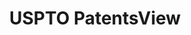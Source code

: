 ---
bigquery: https://console.cloud.google.com/bigquery?p=patents-public-data&d=patentsview&page=dataset
citation: Attribution should be given to PatentsView for use, distribution, or derivative
  works.
code: https://github.com/CSSIP-AIR/PatentsView-Code-Snippets/
contributors: USPTO
cost: None
description: 'PatentsView includes US patent data including raw data (summaries, applications,
  pregrant applications), disambugations of inventors and assignees, and inventor
  gender estimates.  Also foreign priority data, # of figures and sheets, and government
  interest statements.'
documentation: https://patentsview.org/query/builder-faqs
last_edit: Mon, 04 Apr 2022 19:02:57 GMT
location: https://patentsview.org/
maintained_by: USPTO
record_creation_timestamp: 12/2/2020 17:20:46
schema_fields: '[''role'', ''action_date'', ''num_sheets'', ''location_id'', ''disamb_inventor_id_20190312'',
  ''latin_name'', ''disamb_assignee_id_20200929'', ''disamb_inventor_id_20170808'',
  ''num_figures'', ''mainclass_id'', ''disclaimer_date'', ''subgroup_id'', ''applicant_type'',
  ''section_id'', ''disamb_inventor_id_20170307'', ''group'', ''state'', ''city'',
  ''male_flag'', ''gi_statement'', ''series_code'', ''dependent'', ''level_one'',
  ''name_last'', ''male'', ''subsection_id'', ''classification_value'', ''rawassignee_id'',
  ''length'', ''type'', ''disamb_assignee_id_20190312'', ''disamb_inventor_id_20200630'',
  ''publication_number'', ''num_claims'', ''level_three'', ''subclass'', ''disamb_assignee_id_20181127'',
  ''title'', ''disamb_inventor_id_20191008'', ''disamb_assignee_id_20191231'', ''application_id'',
  ''date'', ''uuid'', ''disamb_assignee_id_20190820'', ''disamb_inventor_id_20190820'',
  ''disamb_inventor_id_20201229'', ''name_first'', ''text'', ''num'', ''disamb_inventor_id_20200929'',
  ''rawinventor_id'', ''ipc_version_indicator'', ''id'', ''latitude'', ''disamb_assignee_id_20200630'',
  ''deceased'', ''designation'', ''state_fips'', ''lawyer_id'', ''filename'', ''relkind'',
  ''sector_title'', ''classification_level'', ''symbol_position'', ''f371_date'',
  ''inventor_id'', ''reldocno'', ''subgroup'', ''sequence'', ''group_id'', ''_102_date'',
  ''citation_id'', ''rule_47'', ''organization'', ''latlong'', ''organization_id'',
  ''disamb_assignee_id_20200331'', ''kind'', ''county'', ''status'', ''disamb_inventor_id_20191231'',
  ''lapse_of_patent'', ''subclass_id'', ''_371_date'', ''term_extension'', ''subcategory_id'',
  ''abstract'', ''exemplary'', ''attribution_status'', ''classification_status'',
  ''rawlocation_id'', ''fname'', ''ipc_class'', ''level_two'', ''lname'', ''classification_data_source'',
  ''f102_date'', ''term_disclaimer'', ''assignee_id'', ''term_grant'', ''country_transformed'',
  ''doc_type'', ''disamb_assignee_id_20191008'', ''withdrawn'', ''disamb_inventor_id_20181127'',
  ''main_group'', ''number'', ''variety'', ''patent_id'', ''disamb_inventor_id_20171003'',
  ''country'', ''county_fips'', ''field_id'', ''field_title'', ''category_id'', ''name'',
  ''section'', ''longitude'', ''rel_id'', ''disamb_inventor_id_20200331'', ''disamb_inventor_id_20180528'',
  ''doctype'', ''category'', ''contract_award_number'', ''disamb_inventor_id_20171226'']'
shortname: patentsview
tags:
- disambiguation
- United States
- gender
terms_of_use: Creative Commons Attribution 4.0 International License.
timeframe: 1963-1999
title: USPTO PatentsView
uuid: cf1780b1-e265-4e49-8d1d-83b9cfe0fd9a
---